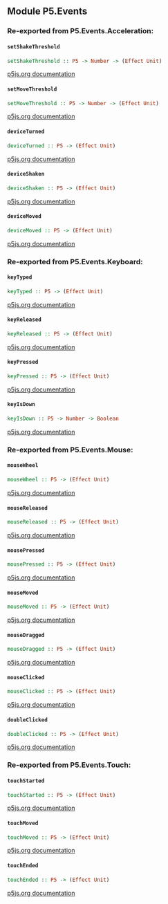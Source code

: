 ## Module P5.Events


### Re-exported from P5.Events.Acceleration:

#### `setShakeThreshold`

``` purescript
setShakeThreshold :: P5 -> Number -> (Effect Unit)
```

[p5js.org documentation](https://p5js.org/reference/#/p5/setShakeThreshold)

#### `setMoveThreshold`

``` purescript
setMoveThreshold :: P5 -> Number -> (Effect Unit)
```

[p5js.org documentation](https://p5js.org/reference/#/p5/setMoveThreshold)

#### `deviceTurned`

``` purescript
deviceTurned :: P5 -> (Effect Unit)
```

[p5js.org documentation](https://p5js.org/reference/#/p5/deviceTurned)

#### `deviceShaken`

``` purescript
deviceShaken :: P5 -> (Effect Unit)
```

[p5js.org documentation](https://p5js.org/reference/#/p5/deviceShaken)

#### `deviceMoved`

``` purescript
deviceMoved :: P5 -> (Effect Unit)
```

[p5js.org documentation](https://p5js.org/reference/#/p5/deviceMoved)

### Re-exported from P5.Events.Keyboard:

#### `keyTyped`

``` purescript
keyTyped :: P5 -> (Effect Unit)
```

[p5js.org documentation](https://p5js.org/reference/#/p5/keyTyped)

#### `keyReleased`

``` purescript
keyReleased :: P5 -> (Effect Unit)
```

[p5js.org documentation](https://p5js.org/reference/#/p5/keyReleased)

#### `keyPressed`

``` purescript
keyPressed :: P5 -> (Effect Unit)
```

[p5js.org documentation](https://p5js.org/reference/#/p5/keyPressed)

#### `keyIsDown`

``` purescript
keyIsDown :: P5 -> Number -> Boolean
```

[p5js.org documentation](https://p5js.org/reference/#/p5/keyIsDown)

### Re-exported from P5.Events.Mouse:

#### `mouseWheel`

``` purescript
mouseWheel :: P5 -> (Effect Unit)
```

[p5js.org documentation](https://p5js.org/reference/#/p5/mouseWheel)

#### `mouseReleased`

``` purescript
mouseReleased :: P5 -> (Effect Unit)
```

[p5js.org documentation](https://p5js.org/reference/#/p5/mouseReleased)

#### `mousePressed`

``` purescript
mousePressed :: P5 -> (Effect Unit)
```

[p5js.org documentation](https://p5js.org/reference/#/p5/mousePressed)

#### `mouseMoved`

``` purescript
mouseMoved :: P5 -> (Effect Unit)
```

[p5js.org documentation](https://p5js.org/reference/#/p5/mouseMoved)

#### `mouseDragged`

``` purescript
mouseDragged :: P5 -> (Effect Unit)
```

[p5js.org documentation](https://p5js.org/reference/#/p5/mouseDragged)

#### `mouseClicked`

``` purescript
mouseClicked :: P5 -> (Effect Unit)
```

[p5js.org documentation](https://p5js.org/reference/#/p5/mouseClicked)

#### `doubleClicked`

``` purescript
doubleClicked :: P5 -> (Effect Unit)
```

[p5js.org documentation](https://p5js.org/reference/#/p5/doubleClicked)

### Re-exported from P5.Events.Touch:

#### `touchStarted`

``` purescript
touchStarted :: P5 -> (Effect Unit)
```

[p5js.org documentation](https://p5js.org/reference/#/p5/touchStarted)

#### `touchMoved`

``` purescript
touchMoved :: P5 -> (Effect Unit)
```

[p5js.org documentation](https://p5js.org/reference/#/p5/touchMoved)

#### `touchEnded`

``` purescript
touchEnded :: P5 -> (Effect Unit)
```

[p5js.org documentation](https://p5js.org/reference/#/p5/touchEnded)

